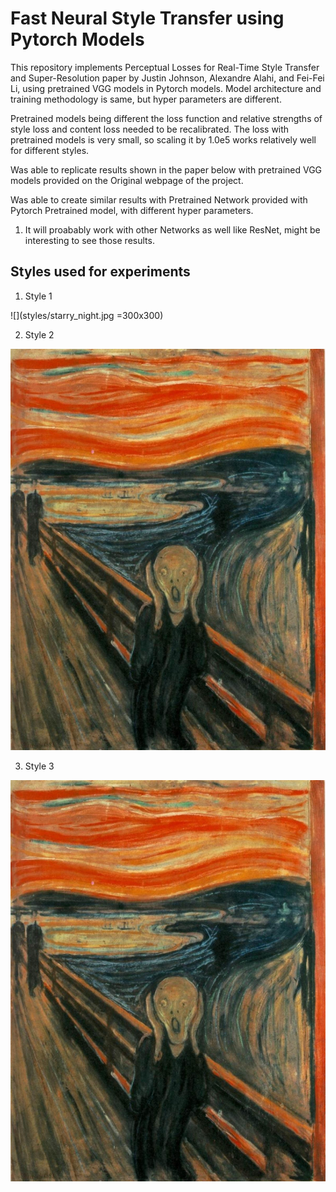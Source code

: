 # Fast Neural Style Transfer using Pytorch Models

This repository implements Perceptual Losses for Real-Time Style Transfer and Super-Resolution paper by Justin Johnson, Alexandre Alahi, and Fei-Fei Li, using pretrained VGG models in Pytorch models. Model architecture and training methodology is same, but hyper parameters are different. 

Pretrained models being different the loss function and relative strengths of style loss and content loss needed to be recalibrated. The loss with pretrained models is very small, so scaling it by 1.0e5 works relatively well for different styles.

Was able to replicate results shown in the paper below with pretrained VGG models provided on the Original webpage of the project.

Was able to create similar results with Pretrained Network provided with Pytorch Pretrained model, with different hyper parameters.

1. It will proabably work with other Networks as well like ResNet, might be interesting to see those results.

## Styles used for experiments

1. Style 1

![](styles/starry_night.jpg =300x300)

2. Style 2

![](styles/the_scream.jpg)

3. Style 3

![](styles/the_scream.jpg)




